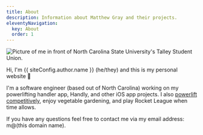 ```yaml
---
title: About
description: Information about Matthew Gray and their projects.
eleventyNavigation:
  key: About
  order: 1
---
```


<img src="/images/avatar.jpeg" alt="Picture of me in front of North Carolina State University's Talley Student Union." class="myphoto" />

Hi, I'm {{ siteConfig.author.name }} (he/they) and this is my personal website 🤠

I'm a software engineer (based out of North Carolina) working on my powerlifting handler app, Handly, and other iOS app projects. I also [powerlift competitively](https://www.openpowerlifting.org/u/matthewgray1), enjoy vegetable gardening, and play Rocket League when time allows.

If you have any questions feel free to contact me via my email address: m@(this domain name).
